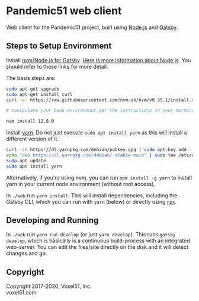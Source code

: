 # Pandemic51 web client

Web client for the Pandemic51 project, built using
[Node.js](https://nodejs.org) and [Gatsby](https://www.gatsbyjs.org).


## Steps to Setup Environment

Install [nvm/Node.js for Gatsby](https://www.gatsbyjs.org/tutorial/part-zero/).
[Here is more information about Node.js](https://medium.com/stackfame/how-to-update-node-js-to-latest-version-linux-ubuntu-osx-windows-others-105749e90040).
You should refer to these links for more detail.

The basis steps are:

```bash
sudo apt-get upgrade
sudo apt-get install curl
curl -o- https://raw.githubusercontent.com/nvm-sh/nvm/v0.35.1/install.sh | bash

# manipulate your bash environment per the instructions in your terminal

nvm install 12.8.0
```

Install [yarn](https://classic.yarnpkg.com/en/docs/install/#debian-stable).
Do not just execute `sudo apt install yarn` as this will install a different
version of it.

```bash
curl -sS https://dl.yarnpkg.com/debian/pubkey.gpg | sudo apt-key add -
echo "deb https://dl.yarnpkg.com/debian/ stable main" | sudo tee /etc/apt/sources.list.d/yarn.list
sudo apt update
sudo apt install yarn
```

Alternatively, if you're using nvm, you can run `npm install -g yarn` to
install yarn in your current node environment (without root access).

In `./web` run `yarn install`. This will install dependencies, including the
Gatsby CLI, which you can run with `yarn` (below) or directly using
[`npx`](https://www.npmjs.com/package/npx).


## Developing and Running

In `./web` run `yarn run develop` (or just `yarn develop`). This runs
`gatsby develop`, which is basically is a continuous build-process with an
integrated web-server. You can edit the files/site directly on the disk and it
will detect changes and go.


## Copyright

Copyright 2017-2020, Voxel51, Inc.<br>
voxel51.com
